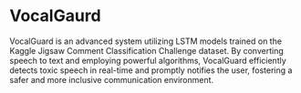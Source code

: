 # VocalGaurd
VocalGuard is an advanced system utilizing LSTM models trained on the Kaggle Jigsaw Comment Classification Challenge dataset. By converting speech to text and employing powerful algorithms, VocalGuard efficiently detects toxic speech in real-time and promptly notifies the user, fostering a safer and more inclusive communication environment.
